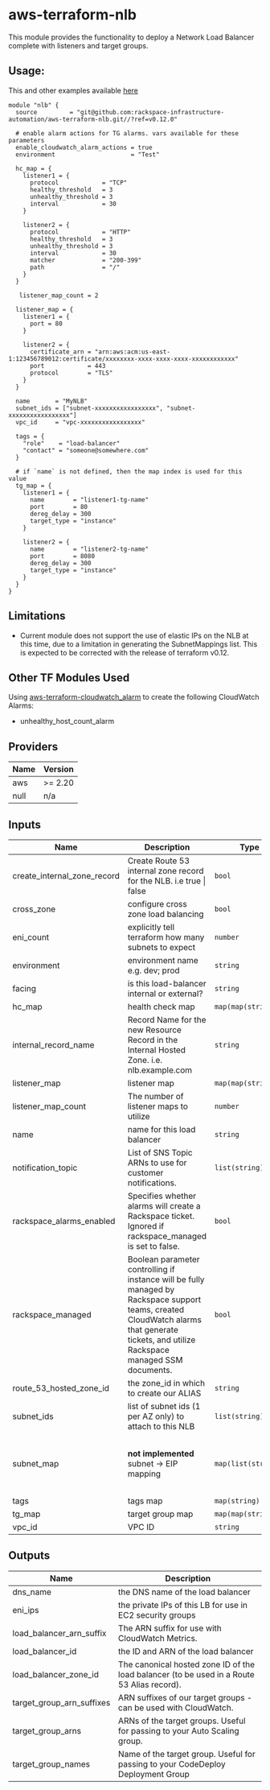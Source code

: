 # aws-terraform-nlb

This module provides the functionality to deploy a Network Load Balancer complete with listeners and target groups.

## Usage:

This and other examples available [here](examples/)

```HCL
module "nlb" {
  source         = "git@github.com:rackspace-infrastructure-automation/aws-terraform-nlb.git//?ref=v0.12.0"

  # enable alarm actions for TG alarms. vars available for these parameters
  enable_cloudwatch_alarm_actions = true
  environment                     = "Test"

  hc_map = {
    listener1 = {
      protocol            = "TCP"
      healthy_threshold   = 3
      unhealthy_threshold = 3
      interval            = 30
    }

    listener2 = {
      protocol            = "HTTP"
      healthy_threshold   = 3
      unhealthy_threshold = 3
      interval            = 30
      matcher             = "200-399"
      path                = "/"
    }
  }

   listener_map_count = 2

  listener_map = {
    listener1 = {
      port = 80
    }

    listener2 = {
      certificate_arn = "arn:aws:acm:us-east-1:123456789012:certificate/xxxxxxxx-xxxx-xxxx-xxxx-xxxxxxxxxxxx"
      port            = 443
      protocol        = "TLS"
    }
  }

  name       = "MyNLB"
  subnet_ids = ["subnet-xxxxxxxxxxxxxxxxx", "subnet-xxxxxxxxxxxxxxxxx"]
  vpc_id     = "vpc-xxxxxxxxxxxxxxxxx"

  tags = {
    "role"    = "load-balancer"
    "contact" = "someone@somewhere.com"
  }

  # if `name` is not defined, then the map index is used for this value
  tg_map = {
    listener1 = {
      name        = "listener1-tg-name"
      port        = 80
      dereg_delay = 300
      target_type = "instance"
    }

    listener2 = {
      name        = "listener2-tg-name"
      port        = 8080
      dereg_delay = 300
      target_type = "instance"
    }
  }
}
```

## Limitations

- Current module does not support the use of elastic IPs on the NLB at this time, due to a limitation in generating the SubnetMappings list.  This is expected to be corrected with the release of terraform v0.12.

## Other TF Modules Used

Using [aws-terraform-cloudwatch\_alarm](https://github.com/rackspace-infrastructure-automation/aws-terraform-cloudwatch_alarm) to create the following CloudWatch Alarms:
  - unhealthy\_host\_count\_alarm

## Providers

| Name | Version |
|------|---------|
| aws | >= 2.20 |
| null | n/a |

## Inputs

| Name | Description | Type | Default | Required |
|------|-------------|------|---------|:-----:|
| create\_internal\_zone\_record | Create Route 53 internal zone record for the NLB. i.e true \| false | `bool` | `false` | no |
| cross\_zone | configure cross zone load balancing | `bool` | `true` | no |
| eni\_count | explicitly tell terraform how many subnets to expect | `number` | `0` | no |
| environment | environment name e.g. dev; prod | `string` | `"test"` | no |
| facing | is this load-balancer internal or external? | `string` | `"external"` | no |
| hc\_map | health check map | `map(map(string))` | n/a | yes |
| internal\_record\_name | Record Name for the new Resource Record in the Internal Hosted Zone. i.e. nlb.example.com | `string` | `""` | no |
| listener\_map | listener map | `map(map(string))` | n/a | yes |
| listener\_map\_count | The number of listener maps to utilize | `number` | `1` | no |
| name | name for this load balancer | `string` | n/a | yes |
| notification\_topic | List of SNS Topic ARNs to use for customer notifications. | `list(string)` | `[]` | no |
| rackspace\_alarms\_enabled | Specifies whether alarms will create a Rackspace ticket.  Ignored if rackspace\_managed is set to false. | `bool` | `false` | no |
| rackspace\_managed | Boolean parameter controlling if instance will be fully managed by Rackspace support teams, created CloudWatch alarms that generate tickets, and utilize Rackspace managed SSM documents. | `bool` | `true` | no |
| route\_53\_hosted\_zone\_id | the zone\_id in which to create our ALIAS | `string` | `""` | no |
| subnet\_ids | list of subnet ids (1 per AZ only) to attach to this NLB | `list(string)` | n/a | yes |
| subnet\_map | **not implemented** subnet -> EIP mapping | `map(list(string))` | <pre>{<br>  "0": [<br>    "eip-1",<br>    "subnet-1"<br>  ]<br>}</pre> | no |
| tags | tags map | `map(string)` | `{}` | no |
| tg\_map | target group map | `map(map(string))` | n/a | yes |
| vpc\_id | VPC ID | `string` | n/a | yes |

## Outputs

| Name | Description |
|------|-------------|
| dns\_name | the DNS name of the load balancer |
| eni\_ips | the private IPs of this LB for use in EC2 security groups |
| load\_balancer\_arn\_suffix | The ARN suffix for use with CloudWatch Metrics. |
| load\_balancer\_id | the ID and ARN of the load balancer |
| load\_balancer\_zone\_id | The canonical hosted zone ID of the load balancer (to be used in a Route 53 Alias record). |
| target\_group\_arn\_suffixes | ARN suffixes of our target groups - can be used with CloudWatch. |
| target\_group\_arns | ARNs of the target groups. Useful for passing to your Auto Scaling group. |
| target\_group\_names | Name of the target group. Useful for passing to your CodeDeploy Deployment Group |

